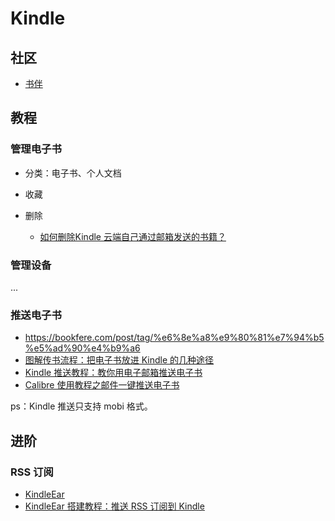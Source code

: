# Kindle

## 社区

- [书伴](https://bookfere.com/)


## 教程

### 管理电子书

- 分类：电子书、个人文档
- 收藏
- 删除

    - [如何删除Kindle 云端自己通过邮箱发送的书籍？](https://www.zhihu.com/question/40524576)

### 管理设备

...

### 推送电子书

- https://bookfere.com/post/tag/%e6%8e%a8%e9%80%81%e7%94%b5%e5%ad%90%e4%b9%a6
- [图解传书流程：把电子书放进 Kindle 的几种途径](https://bookfere.com/post/459.html)
- [Kindle 推送教程：教你用电子邮箱推送电子书](https://bookfere.com/post/3.html)
- [Calibre 使用教程之邮件一键推送电子书](https://bookfere.com/post/11.html)

ps：Kindle 推送只支持 mobi 格式。

## 进阶

### RSS 订阅

- [KindleEar](https://github.com/cdhigh/kindleear)
- [KindleEar 搭建教程：推送 RSS 订阅到 Kindle](https://bookfere.com/post/19.html)

